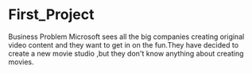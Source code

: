 # First_Project
Business Problem
Microsoft sees all the big companies creating original video content and they want to get in on the fun.They have decided to create a new movie studio ,but they don't know anything about creating movies.
